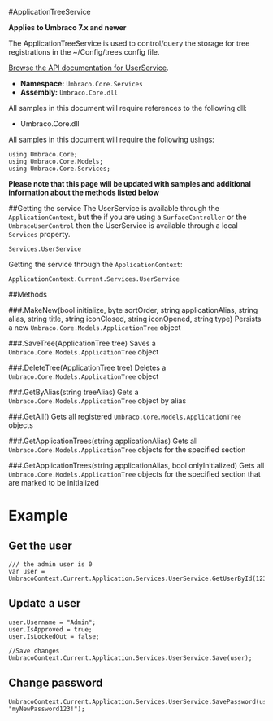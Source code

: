 #ApplicationTreeService

**Applies to Umbraco 7.x and newer**

The ApplicationTreeService is used to control/query the storage for tree registrations in the ~/Config/trees.config file.

[Browse the API documentation for UserService](https://our.umbraco.org/apidocs/csharp/api/Umbraco.Core.Services.UserService.html).

 * **Namespace:** `Umbraco.Core.Services` 
 * **Assembly:** `Umbraco.Core.dll`

All samples in this document will require references to the following dll:

* Umbraco.Core.dll

All samples in this document will require the following usings:
	
	using Umbraco.Core;
	using Umbraco.Core.Models;
	using Umbraco.Core.Services;

**Please note that this page will be updated with samples and additional information about the methods listed below**

##Getting the service
The UserService is available through the `ApplicationContext`, but the if you are using a `SurfaceController` or the `UmbracoUserControl` then the UserService is available through a local `Services` property.

	Services.UserService

Getting the service through the `ApplicationContext`:

	ApplicationContext.Current.Services.UserService

##Methods

###.MakeNew(bool initialize, byte sortOrder, string applicationAlias, string alias, string title, string iconClosed, string iconOpened, string type)
Persists a new `Umbraco.Core.Models.ApplicationTree` object

###.SaveTree(ApplicationTree tree)
Saves a `Umbraco.Core.Models.ApplicationTree` object

###.DeleteTree(ApplicationTree tree)
Deletes a `Umbraco.Core.Models.ApplicationTree` object 

###.GetByAlias(string treeAlias)
Gets a `Umbraco.Core.Models.ApplicationTree` object by alias

###.GetAll()
Gets all registered `Umbraco.Core.Models.ApplicationTree` objects

###.GetApplicationTrees(string applicationAlias)
Gets all `Umbraco.Core.Models.ApplicationTree` objects for the specified section

###.GetApplicationTrees(string applicationAlias, bool onlyInitialized)
Gets all `Umbraco.Core.Models.ApplicationTree` objects for the specified section that are marked to be initialized

# Example
## Get the user
	/// the admin user is 0
	var user = UmbracoContext.Current.Application.Services.UserService.GetUserById(1234);

## Update a user
    user.Username = "Admin";
    user.IsApproved = true;
    user.IsLockedOut = false;

    //Save changes
    UmbracoContext.Current.Application.Services.UserService.Save(user);
    
## Change password
    UmbracoContext.Current.Application.Services.UserService.SavePassword(user, "myNewPassword123!");
